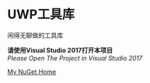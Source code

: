 # UWP工具库
闲得无聊做的工具库     
     
**请使用Visual Studio 2017打开本项目**   
*Please Open The Project in Visual Studio 2017*   
   
[My NuGet Home](https://www.nuget.org/profiles/kljzndx)